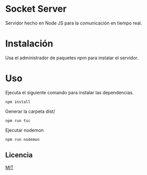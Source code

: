 # Socket Server

Servidor hecho en Node JS para la comunicación en tiempo real.

# Instalación

Usa el administrador de paquetes *npm* para instalar el servidor.

# Uso

Ejecuta el siguiente comando para instalar las dependencias.

```
npm install
```
Generar la carpeta dist/

```
npm run tsc
```
Ejecutar nodemon

```
npm run nodemon    
```

## Licencia
[MIT](https://choosealicense.com/licenses/mit/)